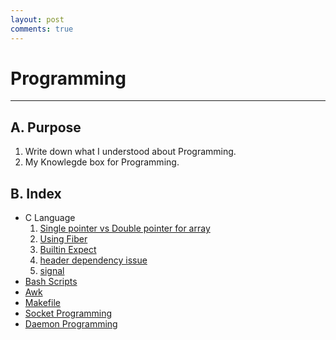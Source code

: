```yaml
---
layout: post
comments: true
---
```


# Programming

---

## A. Purpose

1. Write down what I understood about Programming.
2. My Knowlegde box for Programming.

## B. Index

* C Language
  1. [Single pointer vs Double pointer for array](double_pointer_issue.md)
  2. [Using Fiber](fiber.md)
  3. [Builtin Expect](builtin_expect.md)
  4. [header dependency issue](header_dependency_issue.md)
  5. [signal](signal.md)
* [Bash Scripts](./bash_script/index.md)
* [Awk](awk.md)
* [Makefile](makefile.md)
* [Socket Programming](socket/index.md)
* [Daemon Programming](daemonize.md)
